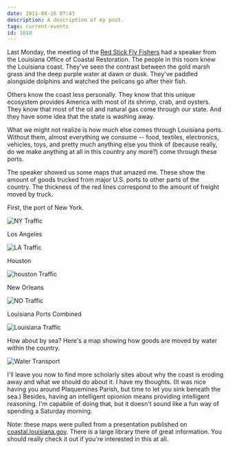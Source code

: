 ```yaml
---
date: 2011-04-16 07:43
description: A description of my post.
tags: current-events
id: 1018
---
```

Last Monday, the meeting of the <a href="http://rsff.org" target="_blank">Red Stick Fly Fishers</a> had a speaker from the Louisiana Office of Coastal Restoration.  The people in this room knew the Louisiana coast.  They've seen the contrast between the gold marsh grass and the deep purple water at dawn or dusk.  They've paddled alongside dolphins and watched the pelicans go after their fish.

Others know the coast less personally.  They know that this unique ecosystem provides America with most of its shrimp, crab, and oysters.  They know that most of the oil and natural gas come through our state.  And they have some idea that the state is washing away.
<!--more-->
What we might not realize is how much else comes through Louisiana ports.  Without them, almost everything we consume -- food, textiles, electronics, vehicles, toys, and pretty much anything else you think of (because really, do we make anything at all in this country any more?) come through these ports.

The speaker showed us some maps that amazed me.  These show the amount of goods trucked from major U.S. ports to other parts of the country.  The thickness of the red lines correspond to the amount of freight moved by truck.

First, the port of New York.

<img src="/img/maps/trafficNY.jpg" alt="NY Traffic" />

Los Angeles

<img src="/img/maps/trafficLA.jpg"  alt="LA Traffic" />

Houston

<img src="/img/maps/trafficHou.jpg"  alt="houston Traffic"/>

New Orleans

<img src="/img/maps/TrafficNO.jpg"  alt="NO Traffic"/>

Louisiana Ports Combined

<img src="/img/maps/trafficLouisiana.jpg"  alt="Louisiana Traffic"/>

How about by sea?  Here's a map showing how goods are moved by water within the country.

<img src="/img/maps/TrafficH2O.jpg" alt="Water Transport"/>

I'll leave you now to find more scholarly sites about why the coast is eroding away and what we should do about it.  I have my thoughts. (It was nice having you around Plaquemines Parish, but time to let you sink beneath the sea.)  Besides, having an intelligent opionion means providing intelligent reasoning.  I'm capabile of doing that, but it doesn't sound like a fun way of spending a Saturday morning.

Note:  these maps were pulled from a presentation published on <a href="http://coastal.louisiana.gov/index.cfm?md=pagebuilder&tmp=home&nid=76&pnid=0&pid=66&catid=0&elid=0" target="_blank">coastal.louisiana.gov</a>.  There is a large library there of great information.  You should really check it out if you're interested in this at all.

